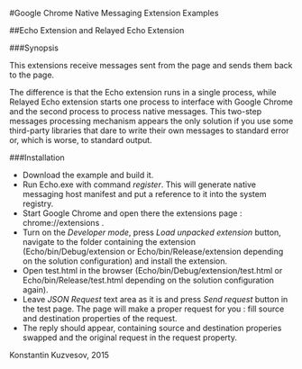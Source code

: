 #Google Chrome Native Messaging Extension Examples

##Echo Extension and Relayed Echo Extension

###Synopsis

This extensions receive messages sent from the page and sends them back to the page.

The difference is that the Echo extension runs in a single process, while Relayed Echo extension starts one process to interface with Google Chrome
and the second process to process native messages. This two-step messages processing mechanism appears the only solution if you use some
third-party libraries that dare to write their own messages to standard error or, which is worse, to standard output.

###Installation
* Download the example and build it.
* Run Echo.exe with command *register*. This will generate native messaging host manifest and put a reference to it into the system registry.
* Start Google Chrome and open there the extensions page : chrome://extensions .
* Turn on the *Developer mode*, press *Load unpacked extension* button, navigate to the folder containing the extension
  (Echo/bin/Debug/extension or Echo/bin/Release/extension depending on the solution configuration) and install the extension.
* Open test.html in the browser (Echo/bin/Debug/extension/test.html or Echo/bin/Release/test.html depending on the solution configuration again).
* Leave *JSON Request* text area as it is and press *Send request* button in the test page. 
  The page will make a proper request for you : fill source and destination properties of the request.
* The reply should appear, containing source and destination properies swapped and the original request in the request property.

Konstantin Kuzvesov, 2015